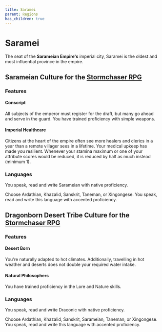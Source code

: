 ```yaml
---
title: Saramei
parent: Regions
has_children: true
---
```


# Saramei
The seat of the **Sarameian Empire's** imperial city, Saramei is the oldest and most influential province in the empire.

## Sarameian Culture for the [Stormchaser RPG](https://stormchaserroleplaying.com/stormchaserRPG/)

### Features

#### Conscript
All subjects of the emperor must register for the draft, but many go ahead and serve in the guard. You have trained proficiency with simple weapons. 

#### Imperial Healthcare
Citizens at the heart of the empire often see more healers and clerics in a year than a remote villager sees in a lifetime. Your medical upkeep has made you resilient. Whenever your stamina maximum or one of your attribute scores would be reduced, it is reduced by half as much instead (minimum 1).

### Languages
You speak, read and write Sarameian with native proficiency.

Choose Ardathian, Khazalid, Sanskrit, Taneman, or Xingongese. You speak, read and write this language with accented proficiency.

## Dragonborn Desert Tribe Culture for the [Stormchaser RPG](https://stormchaserroleplaying.com/stormchaserRPG/)

### Features

#### Desert Born
You're naturally adapted to hot climates. Additionally, travelling in hot weather and deserts does not double your required water intake.

#### Natural Philosophers
You have trained proficiency in the Lore and Nature skills.

### Languages
You speak, read and write Draconic with native proficiency.

Choose Ardathian, Khazalid, Sanskrit, Sarameian, Taneman, or Xingongese. You speak, read and write this language with accented proficiency.

